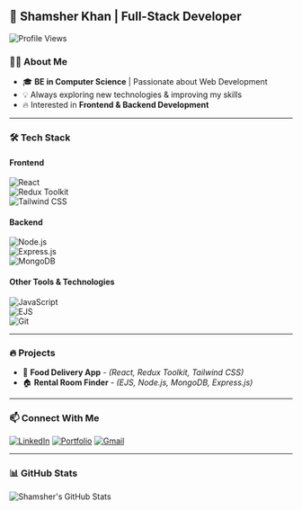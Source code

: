 ## 🚀 Shamsher Khan | Full-Stack Developer  

![Profile Views](https://komarev.com/ghpvc/?username=Shamsher-Khan&color=blue)

### 👨‍💻 About Me  
- 🎓 **BE in Computer Science** | Passionate about Web Development  
- 💡 Always exploring new technologies & improving my skills  
- 🔥 Interested in **Frontend & Backend Development**  

---  

### 🛠 Tech Stack  

#### **Frontend**  
![React](https://img.shields.io/badge/React-61DAFB?style=for-the-badge&logo=react&logoColor=white)  
![Redux Toolkit](https://img.shields.io/badge/Redux_Toolkit-764ABC?style=for-the-badge&logo=redux&logoColor=white)  
![Tailwind CSS](https://img.shields.io/badge/Tailwind_CSS-38B2AC?style=for-the-badge&logo=tailwind-css&logoColor=white)  

#### **Backend**  
![Node.js](https://img.shields.io/badge/Node.js-43853D?style=for-the-badge&logo=node.js&logoColor=white)  
![Express.js](https://img.shields.io/badge/Express.js-000000?style=for-the-badge&logo=express&logoColor=white)  
![MongoDB](https://img.shields.io/badge/MongoDB-4EA94B?style=for-the-badge&logo=mongodb&logoColor=white)  

#### **Other Tools & Technologies**  
![JavaScript](https://img.shields.io/badge/JavaScript-F7DF1E?style=for-the-badge&logo=javascript&logoColor=black)  
![EJS](https://img.shields.io/badge/EJS-8A2BE2?style=for-the-badge&logoColor=white)  
![Git](https://img.shields.io/badge/Git-F05032?style=for-the-badge&logo=git&logoColor=white)  

---  

### 🔥 Projects  
- 🛵 **Food Delivery App** - *(React, Redux Toolkit, Tailwind CSS)*  
- 🏠 **Rental Room Finder** - *(EJS, Node.js, MongoDB, Express.js)*  

---  

### 📫 Connect With Me  
[![LinkedIn](https://img.shields.io/badge/LinkedIn-0A66C2?style=for-the-badge&logo=linkedin&logoColor=white)](https://www.linkedin.com/in/shamsher-khan-883107301 ) 
[![Portfolio](https://img.shields.io/badge/Portfolio-000000?style=for-the-badge&logo=github&logoColor=white)](https://shamsherkhan7549.github.io/Portfolio/ )
[![Gmail](https://img.shields.io/badge/Gmail-D14836?style=for-the-badge&logo=gmail&logoColor=white)](mailto:shamsher.khan7515@gmail.com)  

---  

### 📊 GitHub Stats  
![Shamsher's GitHub Stats](https://github-readme-stats.vercel.app/api?username=Shamsherkhan7549&show_icons=true&theme=radical)  

 



